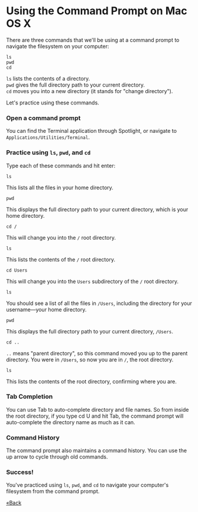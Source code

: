 # Using the Command Prompt on Mac OS X

There are three commands that we'll be using at a command prompt to navigate the filesystem on your computer:  

```text
ls
pwd
cd
```

`ls` lists the contents of a directory.  
`pwd` gives the full directory path to your current directory.  
`cd` moves you into a new directory (it stands for "change directory").  

Let's practice using these commands.  

### Open a command prompt
You can find the Terminal application through Spotlight, or navigate to `Applications/Utilities/Terminal`.

### Practice using `ls`, `pwd`, and `cd`

Type each of these commands and hit enter:

```text
ls
```
This lists all the files in your home directory.

```text
pwd
```
This displays the full directory path to your current directory, which is your home directory.

```text
cd /
```
This will change you into the `/` root directory.

```text
ls
```
This lists the contents of the `/` root directory.

```text
cd Users
```
This will change you into the `Users` subdirectory of the `/` root directory.

```text
ls
```
You should see a list of all the files in `/Users`, including the directory for your username—your home directory.

```text
pwd
```
This displays the full directory path to your current directory, `/Users`.

```text
cd ..
```
`..` means "parent directory", so this command moved you up to the parent directory. You were in `/Users`, so now you are in `/`, the root directory.

```text
ls
```
This lists the contents of the root directory, confirming where you are.

### Tab Completion
You can use Tab to auto-complete directory and file names. 
So from inside the root directory, if you type cd U and hit Tab, the command prompt will auto-complete the directory 
name as much as it can.  

### Command History
The command prompt also maintains a command history. You can use the up arrow to cycle through old commands.

### Success!
You've practiced using `ls`, `pwd`, and `cd` to navigate your computer's filesystem from the command prompt.

[«Back](/ruby_from_scratch)
